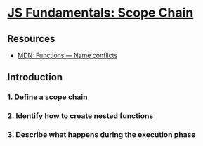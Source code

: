 # [JS Fundamentals: Scope Chain](https://learn.co/tracks/online-software-engineering-structured/front-end-web-programming/recognizing-javascript-events/js-fundamentals-scope-chain)

## Resources

- [MDN: Functions — Name conflicts](https://developer.mozilla.org/en-US/docs/Web/JavaScript/Guide/Functions#Name_conflicts)

## Introduction



### 1. Define a scope chain

### 2. Identify how to create nested functions

### 3. Describe what happens during the execution phase